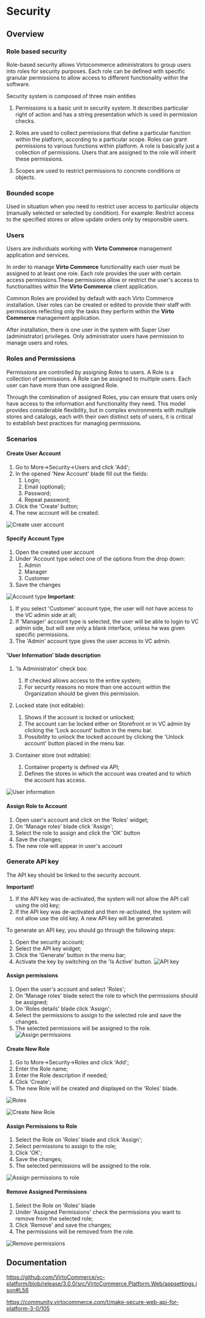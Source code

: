 # Security

## Overview

### Role based security

Role-based security allows Virtocommerce administrators to group users into roles for security purposes. Each role can be defined with specific granular permissions to allow access to different functionality within the software.

Security system is composed of three main entities

1. Permissions is a basic unit in security system. It describes particular right of action and has a string presentation which is used in permission checks.

1. Roles are used to collect permissions that define a particular function within the platform, according to a particular scope. Roles can grant permissions to various functions within platform. A role is basically just a collection of permissions. Users that are assigned to the role will inherit these permissions.

1. Scopes are used to restrict permissions to concrete conditions or objects.

### Bounded scope

Used in situation when you need to restrict user access to particular objects (manually selected or selected by condition). For example: Restrict access to the specified stores or allow update orders only by responsible users.

### Users

Users are individuals working with **Virto Commerce** management application and services.

In order to manage **Virto Commerce** functionality each user must be assigned to at least one role. Each role provides the user with certain access permissions.These permissions allow or restrict the user's access to functionalities within the **Virto Commerce** client application.

Common Roles are provided by default with each Virto Commerce installation. User roles can be created or edited to provide their staff with permissions reflecting only the tasks they perform within the **Virto Commerce** management application.

After installation, there is one user in the system with Super User (administrator) privileges. Only administrator users have permission to manage users and roles.

### Roles and Permissions

Permissions are controlled by assigning Roles to users. A Role is a collection of permissions. A Role can be assigned to multiple users. Each user can have more than one assigned Role.

Through the combination of assigned Roles, you can ensure that users only have access to the information and functionality they need.
This model provides considerable flexibility, but in complex environments with multiple stores and catalogs, each with their own distinct sets of users, it is critical to establish best practices for managing permissions.

### Scenarios

#### Create User Account

1. Go to More->Security->Users and click 'Add';
1. In the opened 'New Account' blade fill out the fields:
     1. Login;
     1. Email (optional);
     1. Password;
     1. Repeat password;
1. Click the 'Create' button;
1. The new account will be created.

![Create user account](media/screen-create-new-account.png)

#### Specify Account Type

1. Open the created user account
1. Under 'Account type select one of the options from the drop down:
     1. Admin
     1. Manager
     1. Customer
1. Save the changes

![Account type](media/screen-account-type.png)
**Important**:

1. If you select 'Customer' account type, the user will not have access to the VC admin side at all;
1. If 'Manager' account type is selected, the user will be able to login to VC admin side, but will see only a blank interface, unless he was given specific permissions.
1. The 'Admin' account type gives the user access to VC admin.

#### 'User Information' blade description

1. 'Is Administrator' check box:
     1. If checked allows access to the entire system;
     1. For security reasons no more than  one account within the Organization should be given this permission.

1. Locked state (not editable):
     1. Shows if the account is locked or unlocked;
     1. The account can be locked either on Storefront or in VC admin by clicking the 'Lock account' button in the menu bar.
     1. Possibility to unlock the locked account by clicking the 'Unlock account' button placed in the menu bar.
1. Container store (not editable):
     1. Container property is defined via API;
     1. Defines the stores in which the account was created and to which the account has access.

![User information](media/screen-user-information.png)

#### Assign Role to Account

1. Open user's account and click on the 'Roles' widget;
1. On 'Manage roles' blade click 'Assign';
1. Select the role to assign and click the 'OK' button
1. Save the changes;
1. The new role will appear in user's account

### Generate API key

The API key should be linked to the security account.

**Important!**

1. If the API key was de-activated, the system will not allow the API call using the old key;
1. If the API key was de-activated and then re-activated, the system will not allow use the old key. A new API key will be generated.

To generate an API key, you should go through the following steps:

1. Open the security account;
1. Select the API key widget;
1. Click the 'Generate' button in the menu bar;
1. Activate the key by switching on the 'Is Active' button.
![API key](media/screen-api-key.png)

#### Assign permissions

1. Open the user's account and select 'Roles';
1. On 'Manage roles' blade select the role to which the permissions should be assigned;
1. On 'Roles details' blade click 'Assign';
1. Select the permissions to assign to the selected role and save the changes.
1. The selected permissions will be assigned to the role.
![Assign permissions](media/screen-assign-permissions.png)

#### Create New Role

1. Go to More->Security->Roles and click 'Add';
1. Enter the Role name;
1. Enter the Role description if needed;
1. Click 'Create';
1. The new Role will be created and displayed on the 'Roles' blade.

![Roles](media/screen-roles.png)

![Create New Role](media/screen-create-new-role.png)

#### Assign Permissions to Role

1. Select the Role on 'Roles' blade and click 'Assign';
1. Select permissions to assign to the role;
1. Click 'OK';
1. Save the changes;
1. The selected permissions will be assigned to the role.

![Assign permissions to role](media/screen-assign-permissions-to-role.png)

#### Remove Assigned Permissions

1. Select the Role on 'Roles' blade 
1. Under 'Assigned Permissions' check the permissions you want to remove from the selected role;
1. Click 'Remove' and save the changes;
1. The permissions will be removed from the role.

![Remove permissions](media/screen-remove-permissions.png)

## Documentation

https://github.com/VirtoCommerce/vc-platform/blob/release/3.0.0/src/VirtoCommerce.Platform.Web/appsettings.json#L56

https://community.virtocommerce.com/t/make-secure-web-api-for-platform-3-0/105